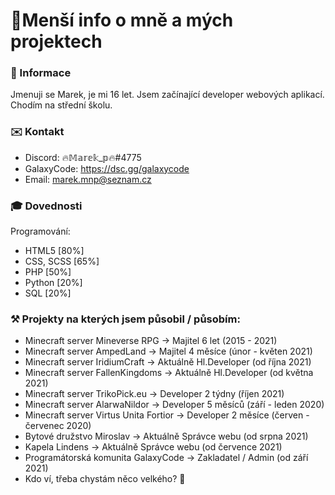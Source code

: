 
# 📜Menší info o mně a mých projektech

### 📄 Informace
Jmenuji se Marek, je mi 16 let. Jsem začínající developer webových aplikací. Chodím na střední školu.

### ✉️ Kontakt
- Discord: 🔥𝕄𝕒𝕣𝕖𝕜_𝕡🔥#4775
- GalaxyCode: https://dsc.gg/galaxycode
- Email: marek.mnp@seznam.cz

### 🎓 Dovednosti
Programování:
- HTML5 [80%]
- CSS, SCSS [65%]
- PHP [50%]
- Python [20%]
- SQL [20%]

### ⚒️ Projekty na kterých jsem působil / působím:
- Minecraft server Mineverse RPG -> Majitel 6 let (2015 - 2021)
- Minecraft server AmpedLand -> Majitel 4 měsíce (únor - květen 2021)
- Minecraft server IridiumCraft -> Aktuálně Hl.Developer (od října 2021)
- Minecraft server FallenKingdoms -> Aktuálně Hl.Developer (od května 2021)
- Minecraft server TrikoPick.eu -> Developer 2 týdny (říjen 2021)
- Minecraft server AlarwaNildor -> Developer 5 měsíců (září - leden 2020)
- Minecraft server Virtus Unita Fortior -> Developer 2 měsíce (červen - červenec 2020)
- Bytové družstvo Miroslav -> Aktuálně Správce webu (od srpna 2021)
- Kapela Lindens -> Aktuálně Správce webu (od července 2021)
- Programátorská komunita GalaxyCode -> Zakladatel / Admin (od září 2021)
- Kdo ví, třeba chystám něco velkého? 🤔
